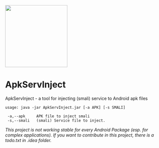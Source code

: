 <img align="center" src='https://kek.gg/i/7KbkgQ.png' width='200' height='200'/>

# ApkServInject
ApkServInject - a tool for injecting (smali) service to Android apk files

```
usage: java -jar ApkServInject.jar [-a APK] [-s SMALI]

 -a,--apk     APK file to inject smali
 -s,--smali   (smali) Service file to inject.
 ```
 
 _This project is not working stable for every Android Package (esp. for complex applications). If you want to contribute in this project, there is a todo.txt in .idea folder._
